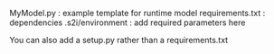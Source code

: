  MyModel.py : example template for runtime model
 requirements.txt : dependencies
 .s2i/environment : add required parameters here

You can also add a setup.py rather than a requirements.txt

